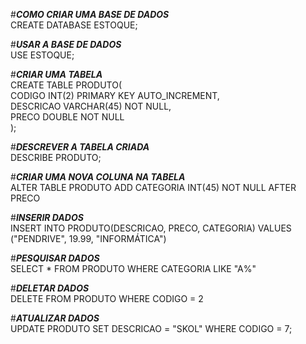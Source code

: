 #***COMO CRIAR UMA BASE DE DADOS***<br>
CREATE DATABASE ESTOQUE;<br>

#***USAR A BASE DE DADOS***<br>
USE ESTOQUE;<BR>

  
#***CRIAR UMA TABELA***<br>
CREATE TABLE PRODUTO(<br>
CODIGO INT(2) PRIMARY KEY  AUTO_INCREMENT,<br>
DESCRICAO VARCHAR(45) NOT NULL,<br>
PRECO DOUBLE NOT NULL<br>
);<br>

#***DESCREVER A TABELA CRIADA***<br>
DESCRIBE PRODUTO;<br>

#***CRIAR UMA NOVA COLUNA NA TABELA***<br> 
ALTER TABLE PRODUTO ADD CATEGORIA INT(45) NOT NULL AFTER PRECO<br>

#***INSERIR DADOS***<br>
INSERT INTO PRODUTO(DESCRICAO, PRECO, CATEGORIA) VALUES ("PENDRIVE", 19.99, "INFORMÁTICA")<br>

#***PESQUISAR DADOS***<br>
SELECT * FROM PRODUTO WHERE CATEGORIA LIKE "A%"<br>

#***DELETAR DADOS***<br>
DELETE FROM PRODUTO WHERE CODIGO = 2<br>

#***ATUALIZAR DADOS***<br>
UPDATE PRODUTO SET DESCRICAO = "SKOL" WHERE CODIGO = 7;




